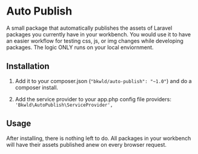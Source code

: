 # Auto Publish

A small package that automatically publishes the assets of Laravel packages you currently have in your workbench.  You would use it to have an easier workflow for testing css, js, or img changes while developing packages.  The logic ONLY runs on your local enviornment.

## Installation

1. Add it to your composer.json (`"bkwld/auto-publish": "~1.0"`) and do a composer install.

2. Add the service provider to your app.php config file providers: `'Bkwld\AutoPublish\ServiceProvider',`

## Usage

After installing, there is nothing left to do.  All packages in your workbench will have their assets published anew on every browser request.